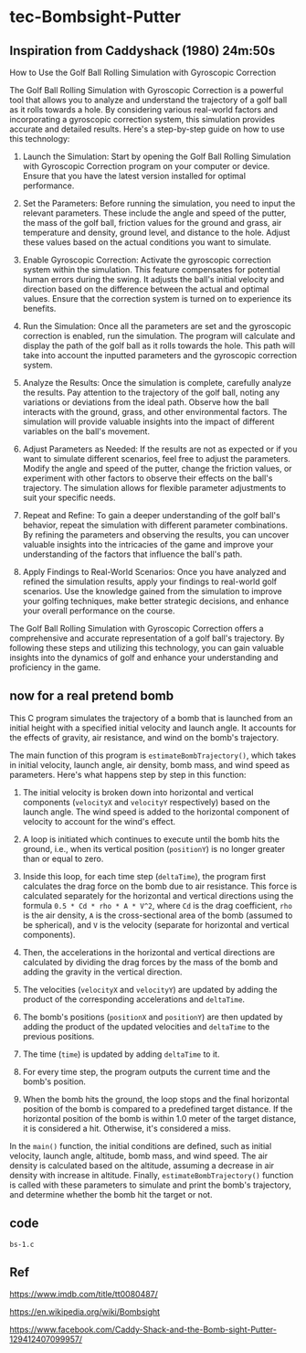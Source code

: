 # tec-Bombsight-Putter

## Inspiration from Caddyshack (1980) 24m:50s

How to Use the Golf Ball Rolling Simulation with Gyroscopic Correction

The Golf Ball Rolling Simulation with Gyroscopic Correction is a powerful tool that allows you to analyze and understand the trajectory of a golf ball as it rolls towards a hole. By considering various real-world factors and incorporating a gyroscopic correction system, this simulation provides accurate and detailed results. Here's a step-by-step guide on how to use this technology:

1. Launch the Simulation: Start by opening the Golf Ball Rolling Simulation with Gyroscopic Correction program on your computer or device. Ensure that you have the latest version installed for optimal performance.

2. Set the Parameters: Before running the simulation, you need to input the relevant parameters. These include the angle and speed of the putter, the mass of the golf ball, friction values for the ground and grass, air temperature and density, ground level, and distance to the hole. Adjust these values based on the actual conditions you want to simulate.

3. Enable Gyroscopic Correction: Activate the gyroscopic correction system within the simulation. This feature compensates for potential human errors during the swing. It adjusts the ball's initial velocity and direction based on the difference between the actual and optimal values. Ensure that the correction system is turned on to experience its benefits.

4. Run the Simulation: Once all the parameters are set and the gyroscopic correction is enabled, run the simulation. The program will calculate and display the path of the golf ball as it rolls towards the hole. This path will take into account the inputted parameters and the gyroscopic correction system.

5. Analyze the Results: Once the simulation is complete, carefully analyze the results. Pay attention to the trajectory of the golf ball, noting any variations or deviations from the ideal path. Observe how the ball interacts with the ground, grass, and other environmental factors. The simulation will provide valuable insights into the impact of different variables on the ball's movement.

6. Adjust Parameters as Needed: If the results are not as expected or if you want to simulate different scenarios, feel free to adjust the parameters. Modify the angle and speed of the putter, change the friction values, or experiment with other factors to observe their effects on the ball's trajectory. The simulation allows for flexible parameter adjustments to suit your specific needs.

7. Repeat and Refine: To gain a deeper understanding of the golf ball's behavior, repeat the simulation with different parameter combinations. By refining the parameters and observing the results, you can uncover valuable insights into the intricacies of the game and improve your understanding of the factors that influence the ball's path.

8. Apply Findings to Real-World Scenarios: Once you have analyzed and refined the simulation results, apply your findings to real-world golf scenarios. Use the knowledge gained from the simulation to improve your golfing techniques, make better strategic decisions, and enhance your overall performance on the course.

The Golf Ball Rolling Simulation with Gyroscopic Correction offers a comprehensive and accurate representation of a golf ball's trajectory. By following these steps and utilizing this technology, you can gain valuable insights into the dynamics of golf and enhance your understanding and proficiency in the game.

## now for a real pretend bomb
This C program simulates the trajectory of a bomb that is launched from an initial height with a specified initial velocity and launch angle. It accounts for the effects of gravity, air resistance, and wind on the bomb's trajectory.

The main function of this program is `estimateBombTrajectory()`, which takes in initial velocity, launch angle, air density, bomb mass, and wind speed as parameters. Here's what happens step by step in this function:

1. The initial velocity is broken down into horizontal and vertical components (`velocityX` and `velocityY` respectively) based on the launch angle. The wind speed is added to the horizontal component of velocity to account for the wind's effect.

2. A loop is initiated which continues to execute until the bomb hits the ground, i.e., when its vertical position (`positionY`) is no longer greater than or equal to zero.

3. Inside this loop, for each time step (`deltaTime`), the program first calculates the drag force on the bomb due to air resistance. This force is calculated separately for the horizontal and vertical directions using the formula `0.5 * Cd * rho * A * V^2`, where `Cd` is the drag coefficient, `rho` is the air density, `A` is the cross-sectional area of the bomb (assumed to be spherical), and `V` is the velocity (separate for horizontal and vertical components).

4. Then, the accelerations in the horizontal and vertical directions are calculated by dividing the drag forces by the mass of the bomb and adding the gravity in the vertical direction. 

5. The velocities (`velocityX` and `velocityY`) are updated by adding the product of the corresponding accelerations and `deltaTime`.

6. The bomb's positions (`positionX` and `positionY`) are then updated by adding the product of the updated velocities and `deltaTime` to the previous positions. 

7. The time (`time`) is updated by adding `deltaTime` to it.

8. For every time step, the program outputs the current time and the bomb's position.

9. When the bomb hits the ground, the loop stops and the final horizontal position of the bomb is compared to a predefined target distance. If the horizontal position of the bomb is within 1.0 meter of the target distance, it is considered a hit. Otherwise, it's considered a miss.

In the `main()` function, the initial conditions are defined, such as initial velocity, launch angle, altitude, bomb mass, and wind speed. The air density is calculated based on the altitude, assuming a decrease in air density with increase in altitude. Finally, `estimateBombTrajectory()` function is called with these parameters to simulate and print the bomb's trajectory, and determine whether the bomb hit the target or not.

## code 
`bs-1.c`



## Ref

https://www.imdb.com/title/tt0080487/

https://en.wikipedia.org/wiki/Bombsight

https://www.facebook.com/Caddy-Shack-and-the-Bomb-sight-Putter-129412407099957/

